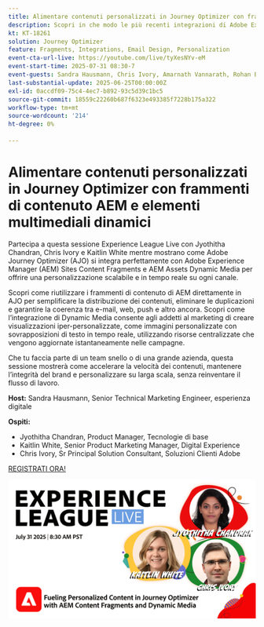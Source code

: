 ```yaml
---
title: Alimentare contenuti personalizzati in Journey Optimizer con frammenti di contenuto AEM e elementi multimediali dinamici
description: Scopri in che modo le più recenti integrazioni di Adobe Experience Manager in Adobe Journey Optimizer possono contribuire a rendere la distribuzione dei contenuti più efficiente ed efficace
kt: KT-18261
solution: Journey Optimizer
feature: Fragments, Integrations, Email Design, Personalization
event-cta-url-live: https://youtube.com/live/tyXesNYv-eM
event-start-time: 2025-07-31 08:30-7
event-guests: Sandra Hausmann, Chris Ivory, Amarnath Vannarath, Rohan Bhatt
last-substantial-update: 2025-06-25T00:00:00Z
exl-id: 0accdf09-75c4-4ec7-b892-93c5d39c1bc5
source-git-commit: 18559c22260b687f6323e493385f7228b175a322
workflow-type: tm+mt
source-wordcount: '214'
ht-degree: 0%

---
```


# Alimentare contenuti personalizzati in Journey Optimizer con frammenti di contenuto AEM e elementi multimediali dinamici

Partecipa a questa sessione Experience League Live con Jyothitha Chandran, Chris Ivory e Kaitlin White mentre mostrano come Adobe Journey Optimizer (AJO) si integra perfettamente con Adobe Experience Manager (AEM) Sites Content Fragments e AEM Assets Dynamic Media per offrire una personalizzazione scalabile e in tempo reale su ogni canale.

Scopri come riutilizzare i frammenti di contenuto di AEM direttamente in AJO per semplificare la distribuzione dei contenuti, eliminare le duplicazioni e garantire la coerenza tra e-mail, web, push e altro ancora. Scopri come l’integrazione di Dynamic Media consente agli addetti al marketing di creare visualizzazioni iper-personalizzate, come immagini personalizzate con sovrapposizioni di testo in tempo reale, utilizzando risorse centralizzate che vengono aggiornate istantaneamente nelle campagne.

Che tu faccia parte di un team snello o di una grande azienda, questa sessione mostrerà come accelerare la velocità dei contenuti, mantenere l’integrità del brand e personalizzare su larga scala, senza reinventare il flusso di lavoro.

**Host:**
Sandra Hausmann, Senior Technical Marketing Engineer, esperienza digitale

**Ospiti:**

* Jyothitha Chandran, Product Manager, Tecnologie di base
* Kaitlin White, Senior Product Marketing Manager, Digital Experience
* Chris Ivory, Sr Principal Solution Consultant, Soluzioni Clienti Adobe

[REGISTRATI ORA!](https://engage.adobe.com/ExpLeagueLive-250731.html?sdid=QLD1P2NL&mv=other)


[![Banner Web](/help/experience-league-live/episodes/assets/WebBanner-31July2025.png)](https://www.youtube.com/live/VUysRFpD40Q)
